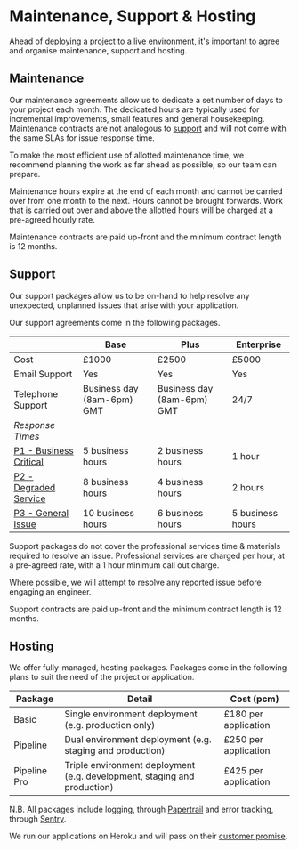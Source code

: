 # Maintenance, Support & Hosting

Ahead of [deploying a project to a live environment](/guides/project-process/go-live-checklist.md), 
it's important to agree and organise maintenance, support and hosting.

## Maintenance

Our maintenance agreements allow us to dedicate a set number of days to your
project each month. The dedicated hours are typically used for incremental
improvements, small features and general housekeeping. Maintenance contracts are
not analogous to [support](#support) and will not come with the same SLAs for
issue response time.

To make the most efficient use of allotted maintenance time, we recommend
planning the work as far ahead as possible, so our team can prepare.

Maintenance hours expire at the end of each month and cannot be carried over
from one month to the next. Hours cannot be brought forwards. Work that is
carried out over and above the allotted hours will be charged at a pre-agreed
hourly rate.

Maintenance contracts are paid up-front and the minimum contract length is 12
months.


## Support

Our support packages allow us to be on-hand to help resolve any unexpected,
unplanned issues that arise with your application.

Our support agreements come in the following packages.

|| Base | Plus | Enterprise |
| ---- | ---- | ---- | ---- |
| Cost | £1000 | £2500 | £5000 |
| Email Support | Yes | Yes | Yes |
| Telephone Support | Business day (8am-6pm) GMT | Business day (8am-6pm) GMT | 24/7 |
| *Response Times* | | | |
| [P1 - Business Critical](bug-classifications.md) | 5 business hours | 2 business hours | 1 hour |
| [P2 - Degraded Service](bug-classifications.md) | 8 business hours | 4 business hours | 2 hours |
| [P3 - General Issue](bug-classifications.md) | 10 business hours | 6 business hours | 5 business hours |

Support packages do not cover the professional services time & materials
required to resolve an issue. Professional services are charged per hour, at a
pre-agreed rate, with a 1 hour minimum call out charge.

Where possible, we will attempt to resolve any reported issue before engaging
an engineer.


Support contracts are paid up-front and the minimum contract length is 12
months.


## Hosting

We offer fully-managed, hosting packages. Packages come in the following plans
to suit the need of the project or application.

| Package | Detail | Cost (pcm) |
| ---- | ---- | ---- |
| Basic  | Single environment deployment (e.g. production only) | £180 per application |
| Pipeline  | Dual environment deployment (e.g. staging and production) | £250 per application |
| Pipeline Pro  | Triple environment deployment (e.g. development, staging and production) | £425 per application |

N.B. All packages include logging, through [Papertrail](https://papertrailapp.com/) and error tracking, through [Sentry](https://sentry.io/).

We run our applications on Heroku and will pass on their [customer promise](https://www.heroku.com/policy/promise).
